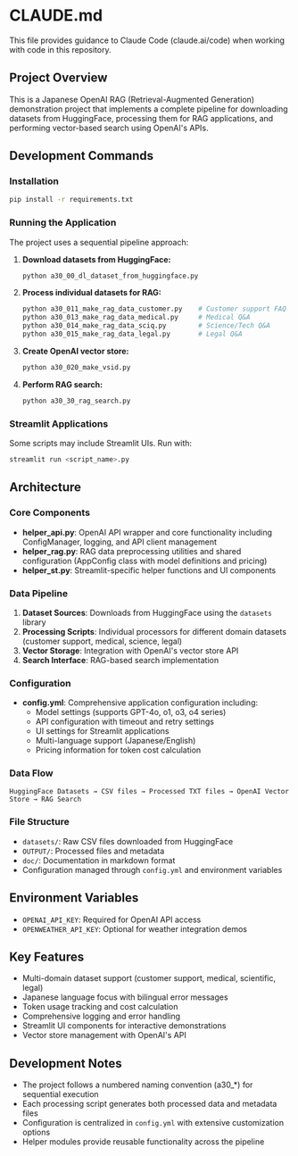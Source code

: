 # CLAUDE.md

This file provides guidance to Claude Code (claude.ai/code) when working with code in this repository.

## Project Overview

This is a Japanese OpenAI RAG (Retrieval-Augmented Generation) demonstration project that implements a complete pipeline for downloading datasets from HuggingFace, processing them for RAG applications, and performing vector-based search using OpenAI's APIs.

## Development Commands

### Installation
```bash
pip install -r requirements.txt
```

### Running the Application
The project uses a sequential pipeline approach:

1. **Download datasets from HuggingFace:**
   ```bash
   python a30_00_dl_dataset_from_huggingface.py
   ```

2. **Process individual datasets for RAG:**
   ```bash
   python a30_011_make_rag_data_customer.py    # Customer support FAQ
   python a30_013_make_rag_data_medical.py     # Medical Q&A
   python a30_014_make_rag_data_sciq.py        # Science/Tech Q&A
   python a30_015_make_rag_data_legal.py       # Legal Q&A
   ```

3. **Create OpenAI vector store:**
   ```bash
   python a30_020_make_vsid.py
   ```

4. **Perform RAG search:**
   ```bash
   python a30_30_rag_search.py
   ```

### Streamlit Applications
Some scripts may include Streamlit UIs. Run with:
```bash
streamlit run <script_name>.py
```

## Architecture

### Core Components

- **helper_api.py**: OpenAI API wrapper and core functionality including ConfigManager, logging, and API client management
- **helper_rag.py**: RAG data preprocessing utilities and shared configuration (AppConfig class with model definitions and pricing)
- **helper_st.py**: Streamlit-specific helper functions and UI components

### Data Pipeline

1. **Dataset Sources**: Downloads from HuggingFace using the `datasets` library
2. **Processing Scripts**: Individual processors for different domain datasets (customer support, medical, science, legal)
3. **Vector Storage**: Integration with OpenAI's vector store API
4. **Search Interface**: RAG-based search implementation

### Configuration

- **config.yml**: Comprehensive application configuration including:
  - Model settings (supports GPT-4o, o1, o3, o4 series)
  - API configuration with timeout and retry settings
  - UI settings for Streamlit applications
  - Multi-language support (Japanese/English)
  - Pricing information for token cost calculation

### Data Flow

```
HuggingFace Datasets → CSV files → Processed TXT files → OpenAI Vector Store → RAG Search
```

### File Structure

- `datasets/`: Raw CSV files downloaded from HuggingFace
- `OUTPUT/`: Processed files and metadata
- `doc/`: Documentation in markdown format
- Configuration managed through `config.yml` and environment variables

## Environment Variables

- `OPENAI_API_KEY`: Required for OpenAI API access
- `OPENWEATHER_API_KEY`: Optional for weather integration demos

## Key Features

- Multi-domain dataset support (customer support, medical, scientific, legal)
- Japanese language focus with bilingual error messages
- Token usage tracking and cost calculation
- Comprehensive logging and error handling
- Streamlit UI components for interactive demonstrations
- Vector store management with OpenAI's API

## Development Notes

- The project follows a numbered naming convention (a30_*) for sequential execution
- Each processing script generates both processed data and metadata files
- Configuration is centralized in `config.yml` with extensive customization options
- Helper modules provide reusable functionality across the pipeline